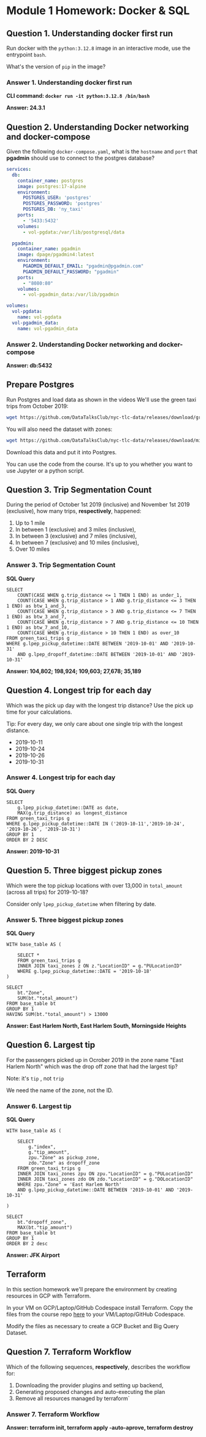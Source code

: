 # Module 1 Homework: Docker & SQL

## Question 1. Understanding docker first run 

Run docker with the `python:3.12.8` image in an interactive mode, use the entrypoint `bash`.

What's the version of `pip` in the image?

### Answer 1. Understanding docker first run

**CLI command: `docker run -it python:3.12.8 /bin/bash`**

**Answer: 24.3.1**


## Question 2. Understanding Docker networking and docker-compose

Given the following `docker-compose.yaml`, what is the `hostname` and `port` that **pgadmin** should use to connect to the postgres database?

```yaml
services:
  db:
    container_name: postgres
    image: postgres:17-alpine
    environment:
      POSTGRES_USER: 'postgres'
      POSTGRES_PASSWORD: 'postgres'
      POSTGRES_DB: 'ny_taxi'
    ports:
      - '5433:5432'
    volumes:
      - vol-pgdata:/var/lib/postgresql/data

  pgadmin:
    container_name: pgadmin
    image: dpage/pgadmin4:latest
    environment:
      PGADMIN_DEFAULT_EMAIL: "pgadmin@pgadmin.com"
      PGADMIN_DEFAULT_PASSWORD: "pgadmin"
    ports:
      - "8080:80"
    volumes:
      - vol-pgadmin_data:/var/lib/pgadmin  

volumes:
  vol-pgdata:
    name: vol-pgdata
  vol-pgadmin_data:
    name: vol-pgadmin_data
```

### Answer 2. Understanding Docker networking and docker-compose

**Answer: db:5432**


##  Prepare Postgres

Run Postgres and load data as shown in the videos
We'll use the green taxi trips from October 2019:

```bash
wget https://github.com/DataTalksClub/nyc-tlc-data/releases/download/green/green_tripdata_2019-10.csv.gz
```

You will also need the dataset with zones:

```bash
wget https://github.com/DataTalksClub/nyc-tlc-data/releases/download/misc/taxi_zone_lookup.csv
```

Download this data and put it into Postgres.

You can use the code from the course. It's up to you whether
you want to use Jupyter or a python script.

## Question 3. Trip Segmentation Count

During the period of October 1st 2019 (inclusive) and November 1st 2019 (exclusive), how many trips, **respectively**, happened:
1. Up to 1 mile
2. In between 1 (exclusive) and 3 miles (inclusive),
3. In between 3 (exclusive) and 7 miles (inclusive),
4. In between 7 (exclusive) and 10 miles (inclusive),
5. Over 10 miles 

### Answer 3. Trip Segmentation Count

**SQL Query**
```
SELECT
	COUNT(CASE WHEN g.trip_distance <= 1 THEN 1 END) as under_1,
	COUNT(CASE WHEN g.trip_distance > 1 AND g.trip_distance <= 3 THEN 1 END) as btw_1_and_3,
	COUNT(CASE WHEN g.trip_distance > 3 AND g.trip_distance <= 7 THEN 1 END) as btw_3_and_7,
	COUNT(CASE WHEN g.trip_distance > 7 AND g.trip_distance <= 10 THEN 1 END) as btw_7_and_10,
	COUNT(CASE WHEN g.trip_distance > 10 THEN 1 END) as over_10
FROM green_taxi_trips g
WHERE g.lpep_pickup_datetime::DATE BETWEEN '2019-10-01' AND '2019-10-31'
	AND g.lpep_dropoff_datetime::DATE BETWEEN '2019-10-01' AND '2019-10-31'
```

**Answer: 104,802; 198,924; 109,603; 27,678; 35,189**


## Question 4. Longest trip for each day

Which was the pick up day with the longest trip distance?
Use the pick up time for your calculations.

Tip: For every day, we only care about one single trip with the longest distance. 

- 2019-10-11
- 2019-10-24
- 2019-10-26
- 2019-10-31

### Answer 4. Longest trip for each day

**SQL Query**
```
SELECT
	g.lpep_pickup_datetime::DATE as date,
	MAX(g.trip_distance) as longest_distance
FROM green_taxi_trips g
WHERE g.lpep_pickup_datetime::DATE IN ('2019-10-11','2019-10-24', '2019-10-26', '2019-10-31')
GROUP BY 1
ORDER BY 2 DESC
```

**Answer: 2019-10-31**


## Question 5. Three biggest pickup zones

Which were the top pickup locations with over 13,000 in
`total_amount` (across all trips) for 2019-10-18?

Consider only `lpep_pickup_datetime` when filtering by date.

### Answer 5. Three biggest pickup zones

**SQL Query**
```
WITH base_table AS (

	SELECT *
	FROM green_taxi_trips g
	INNER JOIN taxi_zones z ON z."LocationID" = g."PULocationID"
	WHERE g.lpep_pickup_datetime::DATE = '2019-10-18'
)

SELECT
	bt."Zone",
	SUM(bt."total_amount")
FROM base_table bt
GROUP BY 1
HAVING SUM(bt."total_amount") > 13000
```

**Answer: East Harlem North, East Harlem South, Morningside Heights**


## Question 6. Largest tip

For the passengers picked up in Ocrober 2019 in the zone
name "East Harlem North" which was the drop off zone that had
the largest tip?

Note: it's `tip` , not `trip`

We need the name of the zone, not the ID.

### Answer 6. Largest tip

**SQL Query**
```
WITH base_table AS (

	SELECT
		g."index",
		g."tip_amount",
		zpu."Zone" as pickup_zone,
		zdo."Zone" as dropoff_zone
	FROM green_taxi_trips g
	INNER JOIN taxi_zones zpu ON zpu."LocationID" = g."PULocationID"
	INNER JOIN taxi_zones zdo ON zdo."LocationID" = g."DOLocationID"
	WHERE zpu."Zone" = 'East Harlem North' 
    AND g.lpep_pickup_datetime::DATE BETWEEN '2019-10-01' AND '2019-10-31'

)

SELECT
	bt."dropoff_zone",
	MAX(bt."tip_amount")
FROM base_table bt
GROUP BY 1
ORDER BY 2 desc
```

**Answer: JFK Airport**


## Terraform

In this section homework we'll prepare the environment by creating resources in GCP with Terraform.

In your VM on GCP/Laptop/GitHub Codespace install Terraform. 
Copy the files from the course repo
[here](../../../01-docker-terraform/1_terraform_gcp/terraform) to your VM/Laptop/GitHub Codespace.

Modify the files as necessary to create a GCP Bucket and Big Query Dataset.


## Question 7. Terraform Workflow

Which of the following sequences, **respectively**, describes the workflow for: 
1. Downloading the provider plugins and setting up backend,
2. Generating proposed changes and auto-executing the plan
3. Remove all resources managed by terraform`

### Answer 7. Terraform Workflow

**Answer: terraform init, terraform apply -auto-aprove, terraform destroy**
